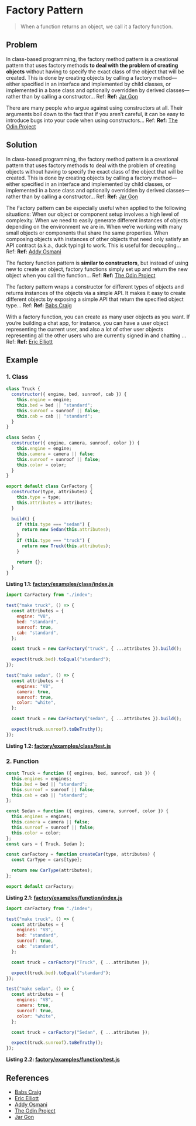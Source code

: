 # Factory Pattern
>When a function returns an object, we call it a factory function.

## Problem

In class-based programming, the factory method pattern is a creational pattern that uses factory methods **to deal with the problem of creating objects** without having to specify the exact class of the object that will be created. This is done by creating objects by calling a factory method—either specified in an interface and implemented by child classes, or implemented in a base class and optionally overridden by derived classes—rather than by calling a constructor... Ref: __Ref:__ [Jar Gon]

There are many people who argue against using constructors at all. Their arguments boil down to the fact that if you aren’t careful, it can be easy to introduce bugs into your code when using constructors... Ref: __Ref:__ [The Odin Project]

## Solution

In class-based programming, the factory method pattern is a creational pattern that uses factory methods to deal with the problem of creating objects without having to specify the exact class of the object that will be created. This is done by creating objects by calling a factory method—either specified in an interface and implemented by child classes, or implemented in a base class and optionally overridden by derived classes—rather than by calling a constructor... Ref: __Ref:__ [Jar Gon]

The Factory pattern can be especially useful when applied to the following situations: When our object or component setup involves a high level of complexity. When we need to easily generate different instances of objects depending on the environment we are in. When we’re working with many small objects or components that share the same properties. When composing objects with instances of other objects that need only satisfy an API contract (a.k.a., duck typing) to work. This is useful for decoupling... Ref: __Ref:__ [Addy Osmani]

The factory function pattern is **similar to constructors**, but instead of using new to create an object, factory functions simply set up and return the new object when you call the function... Ref: __Ref:__ [The Odin Project]

The factory pattern wraps a constructor for different types of objects and returns instances of the objects via a simple API. It makes it easy to create different objects by exposing a simple API that return the specified object type... Ref: __Ref:__ [Babs Craig]

With a factory function, you can create as many user objects as you want. If you’re building a chat app, for instance, you can have a user object representing the current user, and also a lot of other user objects representing all the other users who are currently signed in and chatting ... Ref: __Ref:__ [Eric Elliott]

## Example

### 1. Class
```javascript
class Truck {
  constructor({ engine, bed, sunroof, cab }) {
    this.engine = engine;
    this.bed = bed || "standard";
    this.sunroof = sunroof || false;
    this.cab = cab || "standard";
  }
}

class Sedan {
  constructor({ engine, camera, sunroof, color }) {
    this.engine = engine;
    this.camera = camera || false;
    this.sunroof = sunroof || false;
    this.color = color;
  }
}

export default class CarFactory {
  constructor(type, attributes) {
    this.type = type;
    this.attributes = attributes;
  }

  build() {
    if (this.type === "sedan") {
      return new Sedan(this.attributes);
    }
    if (this.type === "truck") {
      return new Truck(this.attributes);
    }

    return {};
  }
}

```
__Listing 1.1: [factory/examples/class/index.js](https://github.com/patternsandbox/javascript/blob/main/patterns/factory/examples/class/index.js)__
```javascript
import CarFactory from "./index";

test("make truck", () => {
  const attributes = {
    engine: "V8",
    bed: "standard",
    sunroof: true,
    cab: "standard",
  };

  const truck = new CarFactory("truck", { ...attributes }).build();

  expect(truck.bed).toEqual("standard");
});

test("make sedan", () => {
  const attributes = {
    engines: "V8",
    camera: true,
    sunroof: true,
    color: "white",
  };

  const truck = new CarFactory("sedan", { ...attributes }).build();

  expect(truck.sunroof).toBeTruthy();
});

```
__Listing 1.2: [factory/examples/class/test.js](https://github.com/patternsandbox/javascript/blob/main/patterns/factory/examples/class/test.js)__

### 2. Function
```javascript
const Truck = function ({ engines, bed, sunroof, cab }) {
  this.engines = engines;
  this.bed = bed || "standard";
  this.sunroof = sunroof || false;
  this.cab = cab || "standard";
};

const Sedan = function ({ engines, camera, sunroof, color }) {
  this.engines = engines;
  this.camera = camera || false;
  this.sunroof = sunroof || false;
  this.color = color;
};
const cars = { Truck, Sedan };

const carFactory = function createCar(type, attributes) {
  const CarType = cars[type];

  return new CarType(attributes);
};

export default carFactory;

```
__Listing 2.1: [factory/examples/function/index.js](https://github.com/patternsandbox/javascript/blob/main/patterns/factory/examples/function/index.js)__
```javascript
import carFactory from "./index";

test("make truck", () => {
  const attributes = {
    engines: "V8",
    bed: "standard",
    sunroof: true,
    cab: "standard",
  };

  const truck = carFactory("Truck", { ...attributes });

  expect(truck.bed).toEqual("standard");
});

test("make sedan", () => {
  const attributes = {
    engines: "V8",
    camera: true,
    sunroof: true,
    color: "white",
  };

  const truck = carFactory("Sedan", { ...attributes });

  expect(truck.sunroof).toBeTruthy();
});

```
__Listing 2.2: [factory/examples/function/test.js](https://github.com/patternsandbox/javascript/blob/main/patterns/factory/examples/function/test.js)__

## References
- [Babs Craig]
- [Eric Elliott]
- [Addy Osmani]
- [The Odin Project]
- [Jar Gon]

[Babs Craig]: https://medium.com/@thebabscraig/javascript-design-patterns-part-1-the-factory-pattern-5f135e881192
[Eric Elliott]: https://medium.com/javascript-scene/javascript-factory-functions-with-es6-4d224591a8b1
[Addy Osmani]: https://addyosmani.com/resources/essentialjsdesignpatterns/book/
[The Odin Project]: https://www.theodinproject.com/paths/full-stack-javascript/courses/javascript/lessons/factory-functions-and-the-module-pattern
[Jar Gon]: http://jargon.js.org/_glossary/FACTORY_PATTERN.md
